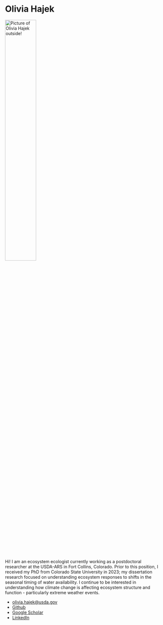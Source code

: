 # Olivia Hajek

<img 
  src="https://www.biology.colostate.edu/wp-content/uploads/sites/21/2023/02/olivia-hajek-headshot.jpg" 
  alt="Picture of Olivia Hajek outside!" 
  width="45%">

Hi! I am an ecosystem ecologist currently working as a postdoctoral researcher at the USDA-ARS in Fort Collins, Colorado. Prior to this position, I received my PhD from Colorado State University in 2023; my dissertation research focused on understanding ecosystem responses to shifts in the seasonal timing of water availability. I continue to be interested in understanding how climate change is affecting ecosystem structure and function - particularly extreme weather events. 

- olivia.hajek@usda.gov
- [Github](https://github.com/oliviahaj)
- [Google Scholar](https://scholar.google.com/citations?user=C67-0E0AAAAJ&hl=en)
- [LinkedIn](https://www.linkedin.com/in/olivia-hajek-3a836a14a/)
